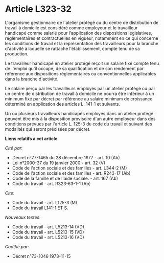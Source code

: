 # Article L323-32

L'organisme gestionnaire de l'atelier protégé ou du centre de distribution de travail à domicile est considéré comme
employeur et le travailleur handicapé comme salarié pour l'application des dispositions législatives, réglementaires et
contractuelles en vigueur, notamment en ce qui concerne les conditions de travail et la représentation des travailleurs pour
la branche d'activité à laquelle se rattache l'établissement, compte tenu de sa production.

Le travailleur handicapé en atelier protégé reçoit un salaire fixé compte tenu de l'emploi qu'il occupe, de sa qualification
et de son rendement par référence aux dispositions réglementaires ou conventionnelles applicables dans la branche d'activité.

Le salaire perçu par les travailleurs employés par un atelier protégé ou par un centre de distribution de travail à domicile
ne pourra être inférieur à un minimum fixé par décret par référence au salaire minimum de croissance déterminé en application
des articles L. 141-1 et suivants.

Un ou plusieurs travailleurs handicapés employés dans un atelier protégé peuvent être mis à la disposition provisoire d'un
autre employeur dans des conditions prévues par l'article L. 125-3 du code du travail et suivant des modalités qui seront
précisées par décret.

**Liens relatifs à cet article**

_Cité par_:

  - Décret n°77-1465 du 28 décembre 1977 - art. 10 (Ab)
  - Loi n°2000-37 du 19 janvier 2000 - art. 32 (V)
  - Code de l'action sociale et des familles - art. L344-2 (M)
  - Code de l'action sociale et des familles - art. R243-17 (Ab)
  - Code de la famille et de l'aide sociale. - art. 167 (Ab)
  - Code du travail - art. R323-63-1-1 (Ab)

_Cite_:

  - Code du travail - art. L125-3 (M)
  - Code du travail L141-1 ET S.

_Nouveaux textes_:

  - Code du travail - art. L5213-14 (VD)
  - Code du travail - art. L5213-15 (VD)
  - Code du travail - art. L5213-16 (VD)

_Codifié par_:

  - Décret n°73-1046 1973-11-15
